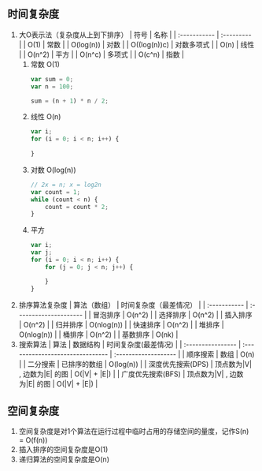 ## 时间复杂度
1. 大O表示法（复杂度从上到下排序）
    | 符号         | 名称       |
    | :----------- | :--------- |
    | O(1)         | 常数       |
    | O(log(n))    | 对数       |
    | O((log(n))c) | 对数多项式 |
    | O(n)         | 线性       |
    | O(n^2)       | 平方       |
    | O(n^c)       | 多项式     |
    | O(c^n)       | 指数       |
    1. 常数 O(1)
        ```js
        var sum = 0;
        var n = 100;

        sum = (n + 1) * n / 2;
        ```
    2. 线性 O(n)
        ```js
        var i;
        for (i = 0; i < n; i++) {
            
        }
        ```
    3. 对数 O(log(n))
        ```js
        // 2x = n; x = log2n
        var count = 1;
        while (count < n) {
            count = count * 2;
        }
        ```
    4. 平方
        ```js
        var i;
        var j;
        for (i = 0; i < n; i++) {
            for (j = 0; j < n; j++) {

            }
        }
        ``` 
2. 排序算法复杂度
    | 算法（数组） | 时间复杂度（最差情况） |
    | :----------- | :--------------------- |
    | 冒泡排序     | O(n^2)                 |
    | 选择排序     | O(n^2)                 |
    | 插入排序     | O(n^2)                 |
    | 归并排序     | O(nlog(n))             |
    | 快速排序     | O(n^2)                 |
    | 堆排序       | O(nlog(n))             |
    | 桶排序       | O(n^2)                 |
    | 基数排序     | O(nk)                  |
3. 搜索算法
    | 算法              | 数据结构                         | 时间复杂度(最差情况) |
    | :---------------- | :------------------------------- | :------------------- |
    | 顺序搜索          | 数组                             | O(n)                 |
    | 二分搜索          | 已排序的数组                     | O(log(n))            |
    | 深度优先搜索(DPS) | 顶点数为\|V\| , 边数为\|E\| 的图 | O(\|V\| + \|E\|)     |
    | 广度优先搜索(BFS) | 顶点数为\|V\| , 边数为\|E\| 的图 | O(\|V\| + \|E\|)     |
## 空间复杂度
1. 空间复杂度是对1个算法在运行过程中临时占用的存储空间的量度，记作S(n) = O(f(n))
2. 插入排序的空间复杂度是O(1)
3. 递归算法的空间复杂度是O(n)